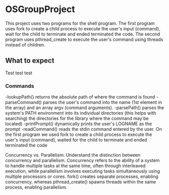 # OSGroupProject
This project uses two programs for the shell program. The first program uses fork to create a child process to execute the user's input (command), wait for the child to terminate and ended terminated the code. The second program uses pthread_create to execute the user's command using threads instead of children.

## What to expect
Test test test


### Commands
-lookupPath() returns the absolute path of where the command is found
-parseCommand() parses the user's command into the name (1st element in the array) and an array argv (command arguments). 
-parsePath() parses the system's PATH environment into its individual directories (this helps with searching) the directories for the library where the command may be located)
-printPrompt() dynamically prints the user's LOGNAME as the prompt
-readCommand() reads the stdin command entered by the user. On the first program we used fork to create a child process to execute the user's input (command), waited for the child to terminate and ended terminated the code

Concurrency vs. Parallelism: Understand the distinction between concurrency and parallelism. Concurrency refers to the ability of a system to handle multiple tasks at the same time, often through interleaved execution, while parallelism involves executing tasks simultaneously using multiple processors or cores. fork() creates separate processes, enabling concurrency, whereas pthread_create() spawns threads within the same process, enabling parallelism.
